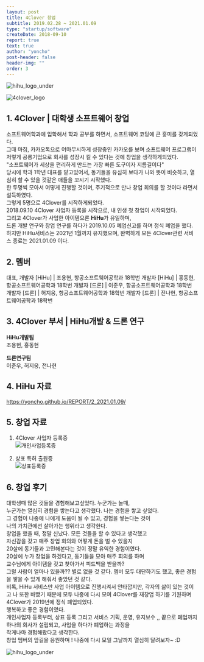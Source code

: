 ```yaml
---
layout: post
title: 4Clover 창업
subtitle: 2019.02.28 ~ 2021.01.09
type: "startup/software"
createDate: 2018-09-10
report: true
text: true
author: "yoncho"
post-header: false
header-img: ""
order: 3
---
```


![hihu_logo_under](https://user-images.githubusercontent.com/44021629/105250659-7a13da00-5bbd-11eb-992e-9b677b3a3f48.jpg)

![4clover_logo](https://user-images.githubusercontent.com/44021629/123761797-2096a080-d8fd-11eb-9331-f098a08ef9f3.jpg)


## 1. 4Clover | 대학생 소프트웨어 창업

소프트웨어학과에 입학해서 학과 공부를 하면서, 소프트웨어 코딩에 큰 흥미를 갖게되었다.  
그때 마침, 카카오톡으로 어마무시하게 성장중인 카카오를 보며 소프트웨어 프로그램이   
저렇게 공룡기업으로 회사를 성장시 킬 수 있다는 것에 창업을 생각하게되었다.  
"소프트웨어가 세상을 편리하게 만드는 가장 빠른 도구이자 지름길이다"   
당시에 학과 1학년 대표를 맡고있어서, 동기들을 유심히 보다가 나와 뜻이 비슷하고, 열심히 할 수 있을 것같은 애들을 꼬시기 시작했다.  
한 두명씩 모아서 어떻게 진행할 것이며, 주기적으로 만나 창업 회의를 할 것이다 라면서 설득하였다.  
그렇게 5명으로 4Clover를 시작하게되었다.  
2018.09.10 4Clover 사업자 등록을 시작으로, 내 인생 첫 창업이 시작되었다.  
그리고 4Clover가 사업한 아이템으론 **HiHu**가 유일하며,  
드론 개발 연구와 창업 연구를 하다가 2019.10.05 폐업신고를 하며 정식 폐업을 했다.  
하지만 HiHu서비스는 2021년 1월까지 유지했으며, 완벽하게 모든 4Clover관련 서비스 종료는 2021.01.09 이다.  

## 2. 멤버 

대표, 개발자 [HiHu] | 조용현, 항공소프트웨어공학과 18학번
개발자 [HiHu] | 홍동현, 항공소프트웨어공학과 18학번
개발자 [드론] | 이준우, 항공소프트웨어공학과 18학번
개발자 [드론] | 허지웅, 항공소프트웨어공학과 18학번
개발자 [드론] | 전나현, 항공소프트웨어공학과 18학번

## 3. 4Clover 부서 | HiHu개발 & 드론 연구

**HiHu개발팀**  
조용현, 홍동현  

**드론연구팀**  
이준우, 허지웅, 전나현  

## 4. HiHu 자료

https://yoncho.github.io/REPORT/2_2021.01.09/

## 5.  창업 자료
  
1. 4Clover 사업자 등록증  
![개인사업등록증](https://user-images.githubusercontent.com/44021629/123762635-f72a4480-d8fd-11eb-9a09-55bde24fb873.jpg)  
  
2. 상표 특허 출원증  
![상표등록증](https://user-images.githubusercontent.com/44021629/123763009-538d6400-d8fe-11eb-8131-9a4bd7a4686e.png)  
   

## 6. 창업 후기
대학생때 많은 것들을 경험해보고싶었다. 누군가는 놀때,  
누군가는 열심히 경험을 쌓는다고 생각했다. 나는 경험을 쌓고 싶었다.  
그 경험이 나중에 나에게 도움이 될 수 있고, 경험을 쌓는다는 것이  
나의 가치관에선 살아가는 행위라고 생각한다.  
창업을 했을 때, 정말 신났다. 모든 것들을 할 수 있다고 생각했고  
자신감을 갖고  매주 창업 회의와 어떻게 돈을 벌 수 있을지  
20살에 동기들과 고민해본다는 것이 정말 유익한 경험이였다.   
20살에 누가 창업을 하겠다고, 동기들을 모아 매주 회의를 하며  
교수님에게 아이템을 갖고 찾아가서 피드백을 받을까?   
그럴 사람이 얼마나 있을까?? 별로 없을 것 같다. 멤버 모두 대단하기도 했고, 좋은 경험을 쌓을 수 있게 해줘서 좋았던 것 같다.  
비록, HiHu 서비스만 사업 아이템으로 진행시켜서 안타깝지만, 각자의 삶이 있는 것이고 나 또한 바빴기 때문에 
모두 나중에 다시 모여 4Clover를 재창업 하기를 기원하며    
4Clover가 2019년에 정식 폐업되었다.  
행복하고 좋은 경험이였다.  
개인사업자 등록부터, 상표 등록 그리고 서비스 기획, 운영, 유지보수 ,, 끝으로 폐업까지  
하나의 회사가 설립되고, 사업을 하다가 폐업하는 과정을   
작게나마 경험해봤다고 생각한다.  
창업 멤버의 앞길을 응원하며 ! 나중에 다시 모일 그날까지 열심히 달려보자~ :D  

![hihu_logo_under](https://user-images.githubusercontent.com/44021629/105250659-7a13da00-5bbd-11eb-992e-9b677b3a3f48.jpg)
